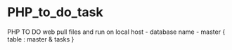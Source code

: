 # PHP_to_do_task
PHP TO DO web 
pull files and run on local host - database name - master { table : master & tasks } 
